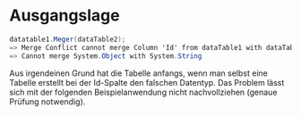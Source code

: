 # Ausgangslage

```c#
datatable1.Meger(dataTable2);
=> Merge Conflict cannot merge Column 'Id' from dataTable1 with dataTable2
=> Cannot merge System.Object with System.String
```

Aus irgendeinen Grund hat die Tabelle anfangs, wenn man selbst eine Tabelle erstellt bei der Id-Spalte den falschen Datentyp. Das Problem lässt sich mit der folgenden Beispielanwendung nicht nachvollziehen (genaue Prüfung notwendig).